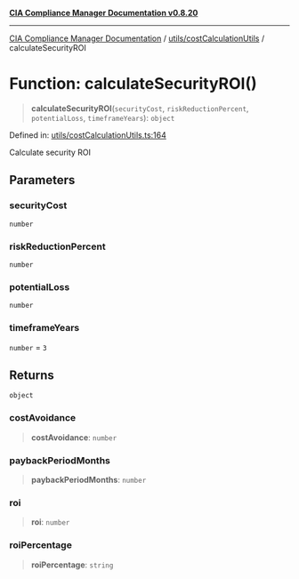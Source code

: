 [**CIA Compliance Manager Documentation v0.8.20**](../../../README.md)

***

[CIA Compliance Manager Documentation](../../../modules.md) / [utils/costCalculationUtils](../README.md) / calculateSecurityROI

# Function: calculateSecurityROI()

> **calculateSecurityROI**(`securityCost`, `riskReductionPercent`, `potentialLoss`, `timeframeYears`): `object`

Defined in: [utils/costCalculationUtils.ts:164](https://github.com/Hack23/cia-compliance-manager/blob/9180e2700dca841f6711d7243c036db4de73db57/src/utils/costCalculationUtils.ts#L164)

Calculate security ROI

## Parameters

### securityCost

`number`

### riskReductionPercent

`number`

### potentialLoss

`number`

### timeframeYears

`number` = `3`

## Returns

`object`

### costAvoidance

> **costAvoidance**: `number`

### paybackPeriodMonths

> **paybackPeriodMonths**: `number`

### roi

> **roi**: `number`

### roiPercentage

> **roiPercentage**: `string`
